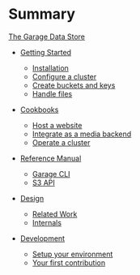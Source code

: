 # Summary

[The Garage Data Store](./intro.md)

- [Getting Started](./getting_started.md)
  - [Installation](./getting_started/install.md)
  - [Configure a cluster](./getting_started/cluster.md)
  - [Create buckets and keys](./getting_started/bucket.md)
  - [Handle files](./getting_started/files.md)

- [Cookbooks]()
  - [Host a website](./website.md)
  - [Integrate as a media backend]()
  - [Operate a cluster]()

- [Reference Manual]()
  - [Garage CLI]()
  - [S3 API](./compatibility.md)

- [Design]()
  - [Related Work](./related_work.md)
  - [Internals](./internals.md)

- [Development]()
  - [Setup your environment](./devenv.md)
  - [Your first contribution]()

